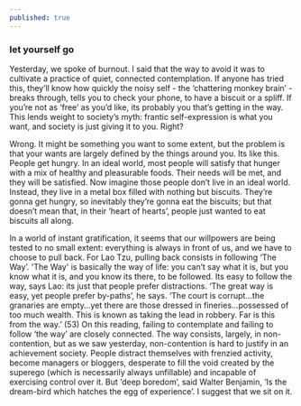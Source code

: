 ```yaml
---
published: true
---
```

### let yourself go

Yesterday, we spoke of burnout. I said that the way to avoid it was to cultivate a practice of quiet, connected contemplation. If anyone has tried this, they’ll know how quickly the noisy self - the ‘chattering monkey brain’ - breaks through, tells you to check your phone, to have a biscuit or a spliff. If you’re not as ‘free’ as you’d like, its probably you that’s getting in the way. This lends weight to society’s myth: frantic self-expression is what you want, and society is just giving it to you. Right?

Wrong. It might be something you want to some extent, but the problem is that your wants are largely defined by the things around you. Its like this. People get hungry. In an ideal world, most people will satisfy that hunger with a mix of healthy and pleasurable foods. Their needs will be met, and they will be satisfied. Now imagine those people don’t live in an ideal world. Instead, they live in a metal box filled with nothing but biscuits. They’re gonna get hungry, so inevitably they’re gonna eat the biscuits; but that doesn’t mean that, in their ‘heart of hearts’, people just wanted to eat biscuits all along.

In a world of instant gratification, it seems that our willpowers are being tested to no small extent: everything is always in front of us, and we have to choose to pull back.
For Lao Tzu, pulling back consists in following ‘The Way’. 'The Way' is basically the way of life: you can’t say what it is, but you know what it is, and you know its there, to be followed. Its easy to follow the way, says Lao: its just that people prefer distractions. ‘The great way is easy, yet people prefer by-paths’, he says. ‘The court is corrupt…the granaries are empty…yet there are those dressed in fineries…possessed of too much wealth. This is known as taking the lead in robbery. Far is this from the way.’ (53)
On this reading, failing to contemplate and failing to follow ‘the way’ are closely connected. The way consists, largely, in non-contention, but as we saw yesterday, non-contention is hard to justify in an achievement society. People distract themselves with frenzied activity, become managers or bloggers, desperate to fill the void created by the superego (which is necessarily always unfillable) and incapable of exercising control over it. But ‘deep boredom’, said Walter Benjamin, ‘Is the dream-bird which hatches the egg of experience’. I suggest that we sit on it.
